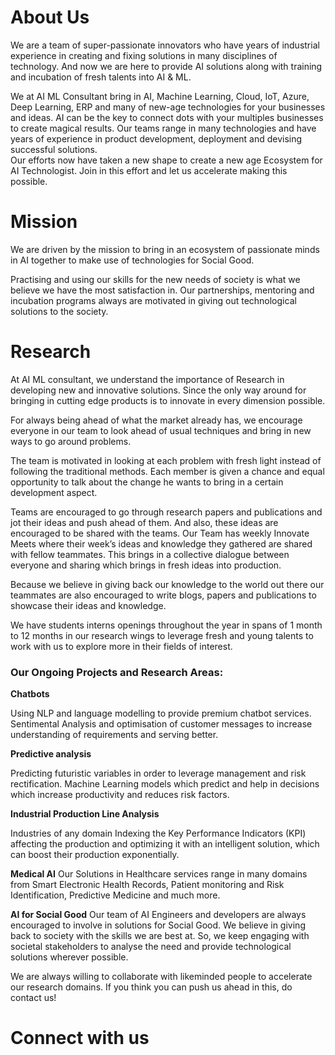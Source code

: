 # About Us
We are a team of super-passionate innovators who have years of industrial experience in creating and fixing solutions in many disciplines of technology. And now we are here to provide AI solutions along with training and incubation of fresh talents into AI & ML.

We at AI ML Consultant bring in AI, Machine Learning, Cloud, IoT, Azure, Deep Learning, ERP and many of new-age technologies for your businesses and ideas. AI can be the key to connect dots with your multiples businesses to create magical results.
Our teams range in many technologies and have years of experience in product development, deployment and devising successful solutions.  
Our efforts now have taken a new shape to create a new age Ecosystem for AI Technologist. Join in this effort and let us accelerate making this possible. 


# Mission
We are driven by the mission to bring in an ecosystem of passionate minds in AI together to make use of technologies for Social Good.  

Practising and using our skills for the new needs of society is what we believe we have the most satisfaction in. Our partnerships, mentoring and incubation programs always are motivated in giving out technological solutions to the society.

# Research
At AI ML consultant, we understand the importance of Research in developing new and innovative solutions. Since the only way around for bringing in cutting edge products is to innovate in every dimension possible.

For always being ahead of what the market already has, we encourage everyone in our team to look ahead of usual techniques and bring in new ways to go around problems.

The team is motivated in looking at each problem with fresh light instead of following the traditional methods. Each member is given a chance and equal opportunity to talk about the change he wants to bring in a certain development aspect. 

Teams are encouraged to go through research papers and publications and jot their ideas and push ahead of them. And also, these ideas are encouraged to be shared with the teams.
Our Team has weekly Innovate Meets where their week’s ideas and knowledge they gathered are shared with fellow teammates. This brings in a collective dialogue between everyone and sharing which brings in fresh ideas into production.

Because we believe in giving back our knowledge to the world out there our teammates are also encouraged to write blogs, papers and publications to showcase their ideas and knowledge. 

We have students interns openings throughout the year in spans of 1 month to 12 months in our research wings to leverage fresh and young talents to work with us to explore more in their fields of interest.

### **Our Ongoing Projects and Research Areas:**

**Chatbots**

Using NLP and language modelling to provide premium chatbot services. Sentimental Analysis and optimisation of customer messages to increase understanding of requirements and serving better. 

**Predictive analysis** 

Predicting futuristic variables in order to leverage management and risk rectification.
Machine Learning models which predict and help in decisions which increase productivity and reduces risk factors.

**Industrial Production Line Analysis**

Industries of any domain Indexing the Key Performance Indicators (KPI) affecting the production and optimizing it with an intelligent solution, which can boost their production exponentially.

**Medical AI**
Our Solutions in Healthcare services range in many domains from Smart Electronic Health Records, Patient monitoring and Risk Identification, Predictive Medicine and much more.

**AI for Social Good**
Our team of AI Engineers and developers are always encouraged to involve in solutions for Social Good. We believe in giving back to society with the skills we are best at. So, we keep engaging with societal stakeholders to analyse the need and provide technological solutions wherever possible. 

We are always willing to collaborate with likeminded people to accelerate our research domains.
If you think you can push us ahead in this, do contact us!

# Connect with us
[1.1]: https://github.com/AI-ML-Consultant/about/blob/master/assets/instagram.png

[1]: https://www.instagram.com/aiml.consultant/
 

 
